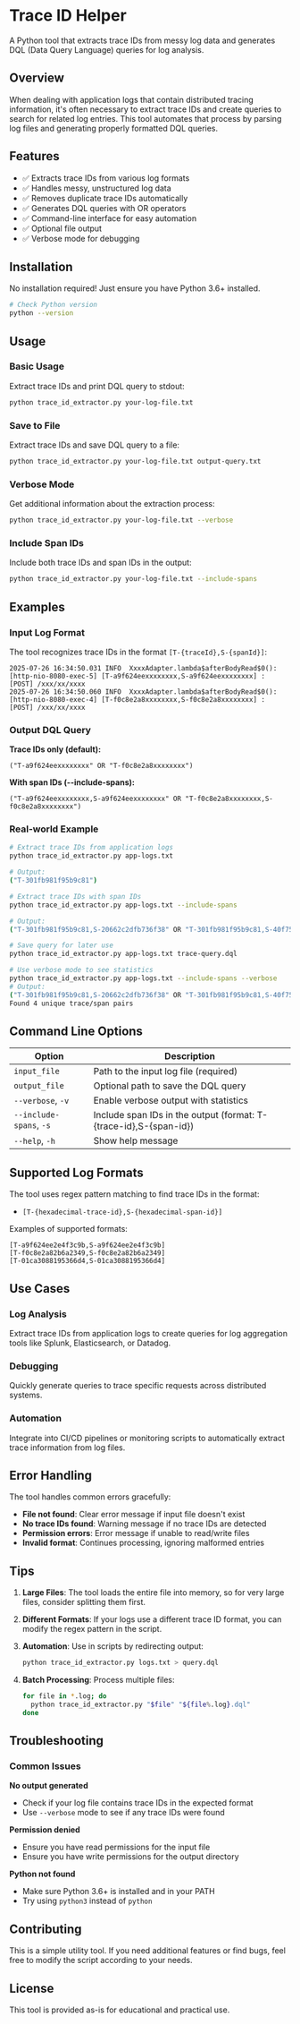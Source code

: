 # Trace ID Helper

A Python tool that extracts trace IDs from messy log data and generates DQL (Data Query Language) queries for log analysis.

## Overview

When dealing with application logs that contain distributed tracing information, it's often necessary to extract trace IDs and create queries to search for related log entries. This tool automates that process by parsing log files and generating properly formatted DQL queries.

## Features

- ✅ Extracts trace IDs from various log formats
- ✅ Handles messy, unstructured log data
- ✅ Removes duplicate trace IDs automatically
- ✅ Generates DQL queries with OR operators
- ✅ Command-line interface for easy automation
- ✅ Optional file output
- ✅ Verbose mode for debugging

## Installation

No installation required! Just ensure you have Python 3.6+ installed.

```bash
# Check Python version
python --version
```

## Usage

### Basic Usage

Extract trace IDs and print DQL query to stdout:

```bash
python trace_id_extractor.py your-log-file.txt
```

### Save to File

Extract trace IDs and save DQL query to a file:

```bash
python trace_id_extractor.py your-log-file.txt output-query.txt
```

### Verbose Mode

Get additional information about the extraction process:

```bash
python trace_id_extractor.py your-log-file.txt --verbose
```

### Include Span IDs

Include both trace IDs and span IDs in the output:

```bash
python trace_id_extractor.py your-log-file.txt --include-spans
```

## Examples

### Input Log Format

The tool recognizes trace IDs in the format `[T-{traceId},S-{spanId}]`:

```
2025-07-26 16:34:50.031 INFO  XxxxAdapter.lambda$afterBodyRead$0(): [http-nio-8080-exec-5] [T-a9f624eexxxxxxxx,S-a9f624eexxxxxxxx] :   [POST] /xxx/xx/xxxx
2025-07-26 16:34:50.060 INFO  XxxxAdapter.lambda$afterBodyRead$0(): [http-nio-8080-exec-4] [T-f0c8e2a8xxxxxxxx,S-f0c8e2a8xxxxxxxx] :   [POST] /xxx/xx/xxxx
```

### Output DQL Query

**Trace IDs only (default):**
```
("T-a9f624eexxxxxxxx" OR "T-f0c8e2a8xxxxxxxx")
```

**With span IDs (--include-spans):**
```
("T-a9f624eexxxxxxxx,S-a9f624eexxxxxxxx" OR "T-f0c8e2a8xxxxxxxx,S-f0c8e2a8xxxxxxxx")
```

### Real-world Example

```bash
# Extract trace IDs from application logs
python trace_id_extractor.py app-logs.txt

# Output:
("T-301fb981f95b9c81")

# Extract trace IDs with span IDs
python trace_id_extractor.py app-logs.txt --include-spans

# Output:
("T-301fb981f95b9c81,S-20662c2dfb736f38" OR "T-301fb981f95b9c81,S-40f75dca6424aa0d" OR "T-301fb981f95b9c81,S-9cf5b2b9a790087e" OR "T-301fb981f95b9c81,S-a3a075049a6053eb")

# Save query for later use
python trace_id_extractor.py app-logs.txt trace-query.dql

# Use verbose mode to see statistics
python trace_id_extractor.py app-logs.txt --include-spans --verbose
# Output:
("T-301fb981f95b9c81,S-20662c2dfb736f38" OR "T-301fb981f95b9c81,S-40f75dca6424aa0d" OR "T-301fb981f95b9c81,S-9cf5b2b9a790087e" OR "T-301fb981f95b9c81,S-a3a075049a6053eb")
Found 4 unique trace/span pairs
```

## Command Line Options

| Option | Description |
|--------|-------------|
| `input_file` | Path to the input log file (required) |
| `output_file` | Optional path to save the DQL query |
| `--verbose`, `-v` | Enable verbose output with statistics |
| `--include-spans`, `-s` | Include span IDs in the output (format: T-{trace-id},S-{span-id}) |
| `--help`, `-h` | Show help message |

## Supported Log Formats

The tool uses regex pattern matching to find trace IDs in the format:
- `[T-{hexadecimal-trace-id},S-{hexadecimal-span-id}]`

Examples of supported formats:
```
[T-a9f624ee2e4f3c9b,S-a9f624ee2e4f3c9b]
[T-f0c8e2a82b6a2349,S-f0c8e2a82b6a2349]
[T-01ca3088195366d4,S-01ca3088195366d4]
```

## Use Cases

### Log Analysis
Extract trace IDs from application logs to create queries for log aggregation tools like Splunk, Elasticsearch, or Datadog.

### Debugging
Quickly generate queries to trace specific requests across distributed systems.

### Automation
Integrate into CI/CD pipelines or monitoring scripts to automatically extract trace information from log files.

## Error Handling

The tool handles common errors gracefully:

- **File not found**: Clear error message if input file doesn't exist
- **No trace IDs found**: Warning message if no trace IDs are detected
- **Permission errors**: Error message if unable to read/write files
- **Invalid format**: Continues processing, ignoring malformed entries

## Tips

1. **Large Files**: The tool loads the entire file into memory, so for very large files, consider splitting them first.

2. **Different Formats**: If your logs use a different trace ID format, you can modify the regex pattern in the script.

3. **Automation**: Use in scripts by redirecting output:
   ```bash
   python trace_id_extractor.py logs.txt > query.dql
   ```

4. **Batch Processing**: Process multiple files:
   ```bash
   for file in *.log; do
     python trace_id_extractor.py "$file" "${file%.log}.dql"
   done
   ```

## Troubleshooting

### Common Issues

**No output generated**
- Check if your log file contains trace IDs in the expected format
- Use `--verbose` mode to see if any trace IDs were found

**Permission denied**
- Ensure you have read permissions for the input file
- Ensure you have write permissions for the output directory

**Python not found**
- Make sure Python 3.6+ is installed and in your PATH
- Try using `python3` instead of `python`

## Contributing

This is a simple utility tool. If you need additional features or find bugs, feel free to modify the script according to your needs.

## License

This tool is provided as-is for educational and practical use.